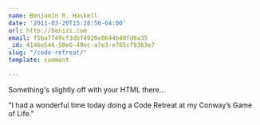 ```yaml
---
name: Benjamin R. Haskell
date: '2011-03-20T15:28:56-04:00'
url: http://benizi.com
email: f5ba7749cf3dbf4920e0644b40fd0a35
_id: 4146e546-50e6-49ec-a7e3-e765cf9363e7
slug: "/code-retreat/"
template: comment

---
```


Something's slightly off with your HTML there...

"I had a wonderful time today doing a Code Retreat at my Conway’s Game of Life."
